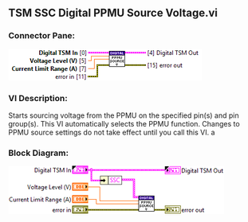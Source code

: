 ## **TSM SSC Digital PPMU Source Voltage.vi**
### Connector Pane:
![alt text](/docs/images/Instrument%20Control/Digital/PPMU/TSM%20SSC%20Digital%20PPMU%20Source%20Voltage.vic.png "TSM SSC Digital PPMU Source Voltage.vi connector pane")

### VI Description:
Starts sourcing voltage from the PPMU on the specified pin(s) and pin group(s). This VI automatically selects the PPMU function. Changes to PPMU source settings do not take effect until you call this VI.
a

### Block Diagram:
![alt text](/docs/images/Instrument%20Control/Digital/PPMU/TSM%20SSC%20Digital%20PPMU%20Source%20Voltage.vid.png "TSM SSC Digital PPMU Source Voltage.vi block diagram")
